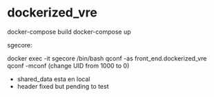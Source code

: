 # dockerized_vre

docker-compose build
docker-compose up


sgecore:

docker exec -it sgecore /bin/bash
qconf -as front_end.dockerized_vre
qconf -mconf (change UID from 1000 to 0)



- shared_data esta en local
- header fixed but pending to test
